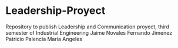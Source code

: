 # Leadership-Proyect
Repository to publish Leadership and Communication proyect, third semester of Industrial Engineering
Jaime Novales
Fernando Jimenez
Patricio Palencia
Maria Angeles 
